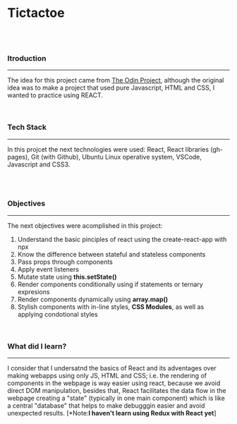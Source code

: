 <h1>Tictactoe</h1>
  <br><br>
  
  <h3>Itroduction</h3>
  <hr>
  <p>The idea for this project came from <a target = "_blank" href="https://www.theodinproject.com/courses/javascript/lessons/tic-tac-toe-javascript">The Odin Project</a>, although the original idea was to make a project that used pure Javascript, HTML and CSS, I wanted to practice using REACT.<p>
    <br>
  
  <h3>Tech Stack</h3>
  <hr>
  <p>In this projcet the next technologies were used: React, React libraries (gh-pages), Git (with Github), Ubuntu Linux operative system, VSCode, Javascript and CSS3. </p><br>
<br>

  <h3>Objectives</h3>
  <hr>
  <p>The next objectives were acomplished in this project:</p>
  <ol>
    <li>Understand the basic pinciples of react using the create-react-app with npx</li>
    <li>Know the difference between stateful and stateless components</li>
    <li>Pass props through components</li>
    <li>Apply event listeners</li>
    <li>Mutate state using <strong>this.setState()</strong></li>
    <li>Render components conditionally using if statements or ternary expresions</li>
    <li>Render components dynamically using <strong>array.map()</strong></li>
    <li>Stylish components with in-line styles, <strong>CSS Modules</strong>, as well as applying condotional styles</li>
  </ol>
  <br>
  
 <h3>What did I learn?</h3>
  <hr>
  <p>I consider that I undersatnd the basics of React and its adventages over making webapps using only JS, HTML and CSS; i.e. the rendering of components in the webpage is way easier using react, because we avoid direct DOM manipulation, besides that, React facilitates the data flow in the webpage creating a "state" (typically in one main component) which is like a central "database" that helps to make debugggin easier and avoid unexpected results. [*Note:<strong>I haven't learn using Redux with React yet</strong>]<p>
